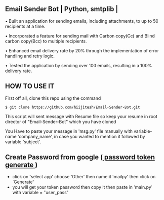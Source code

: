 
## Email Sender Bot | Python, smtplib | 
• Built an application for sending emails, including attachments, to up to 50 recipients at a time.

• Incorporated a feature for sending mail with Carbon copy(Cc) and Blind carbon copy(Bcc) to multiple
recipients.

• Enhanced email delivery rate by 20% through the implementation of error handling and retry logic.

• Tested the application by sending over 100 emails, resulting in a 100% delivery rate.
## HOW TO USE IT
First off all, clone this repo using the command
```
$ git clone https://github.com/hiijitesh/Email-Sender-Bot.git
```
<p>This script will sent message with Resume file so keep your resume in root director of "Email-Sender-Bot" which you have cloned </p>
<p> You Have to paste your message in 'msg.py' file manually with variable-name 'company_name', in case you wanted to mention it followed by variable 'subject'.</p>

## Create Password from google (<a href = "https://support.google.com/mail/answer/185833?hl=en-GB"> password token generate </a>)

- click on 'select app' choose 'Other' then name it 'mailpy' then click on 'Generate'
- you will get your token password then copy it then paste in 'main.py' with variable = "user_pass"

